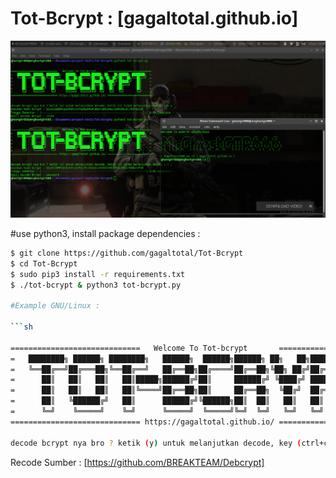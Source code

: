 # Tot-Bcrypt : [gagaltotal.github.io] #

![Screen Capture](https://raw.githubusercontent.com/gagaltotal/Tot-Bcrypt/main/tot-bcrypt.png)

#use python3, install package dependencies :

```sh
$ git clone https://github.com/gagaltotal/Tot-Bcrypt
$ cd Tot-Bcrypt
$ sudo pip3 install -r requirements.txt
$ ./tot-bcrypt & python3 tot-bcrypt.py

#Example GNU/Linux :

```sh

=============================   Welcome To Tot-bcrypt       ===========================
=   ████████╗ ██████╗ ████████╗   ██████╗  ██████╗██████╗ ██╗   ██╗██████╗ ████████╗  =
=   ╚══██╔══╝██╔═══██╗╚══██╔══╝   ██╔══██╗██╔════╝██╔══██╗╚██╗ ██╔╝██╔══██╗╚══██╔══╝  =
=      ██║   ██║   ██║   ██║█████╗██████╔╝██║     ██████╔╝ ╚████╔╝ ██████╔╝   ██║     =
=      ██║   ██║   ██║   ██║╚════╝██╔══██╗██║     ██╔══██╗  ╚██╔╝  ██╔═══╝    ██║     =
=      ██║   ╚██████╔╝   ██║      ██████╔╝╚██████╗██║  ██║   ██║   ██║        ██║     =
=      ╚═╝    ╚═════╝    ╚═╝      ╚═════╝  ╚═════╝╚═╝  ╚═╝   ╚═╝   ╚═╝        ╚═╝     =
============================= https://gagaltotal.github.io/ ===========================

decode bcrypt nya bro ? ketik (y) untuk melanjutkan decode, key (ctrl+c) tidak melanjutkan decode :  
```

Recode Sumber : [https://github.com/BREAKTEAM/Debcrypt]
